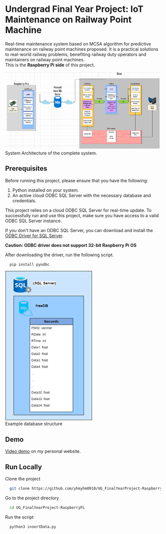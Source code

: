 # Undergrad Final Year Project: IoT Maintenance on Railway Point Machine

Real-time maintenance system based on MCSA algorithm for predictive maintenance on railway point machines proposed.
It is a practical solutions to real-world railway problems, benefiting railway duty operators and maintainers on railway point machines. <br/>
This is the **Raspberry Pi side** of this project.

![System diagram](./images/system_diagram.png)
<br/>System Architecture of the complete system.

## Prerequisites

Before running this project, please ensure that you have the following:

1. Python installed on your system.
2. An active cloud ODBC SQL Server with the necessary database and credentials.

This project relies on a cloud ODBC SQL Server for real-time update. To successfully run and use this project, make sure you have access to a valid ODBC SQL Server instance.

If you don't have an ODBC SQL Server, you can download and install the [ODBC Driver for SQL Server](https://learn.microsoft.com/en-us/sql/connect/odbc/download-odbc-driver-for-sql-server?view=sql-server-ver16).

**Caution: ODBC driver does not support 32-bit Raspberry Pi OS**

After downloading the driver, run the following script.
```bash
  pip install pyodbc
```

![Database structure](./images/DB_structure.png)
<br/>Example database structure

## Demo
[Video demo](https://jerryyip.net/#project-IoT-Railway) on my personal website.

## Run Locally

Clone the project

```bash
  git clone https://github.com/yhmyhm0910/UG_FinalYearProject-RaspberryPi
```

Go to the project directory

```bash
  cd UG_FinalYearProject-RaspberryPi
```

Run the script

```bash
  python3 insertData.py
```
